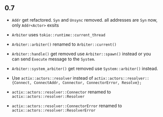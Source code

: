 ## 0.7

* `Addr` get refactored. `Syn` and `Unsync` removed. all addresses are
  `Syn` now, only `Addr<Actor>` exsits

* `Arbiter` uses `tokio::runtime::current_thread`

* `Arbiter::arbiter()` renamed to `Arbiter::current()`

* `Arbiter::handle()` get removed use `Arbiter::spawn()` instead or you can send
  `Execute` message to the `System`.

* `Arbiter::system_arbiter()` get removed use `System::arbiter()` instead.

* Use `actix::actors::resolver` instead of
  `actix::actors::resolver::{Connect, ConnectAddr, Connector, ConnectorError, Resolve};`
  
* `actix::actors::resolver::Connector` renamed to `actix::actors::resolver::Resolver`

* `actix::actors::resolver::ConnectorError` renamed to `actix::actors::resolver::ResolverError`
